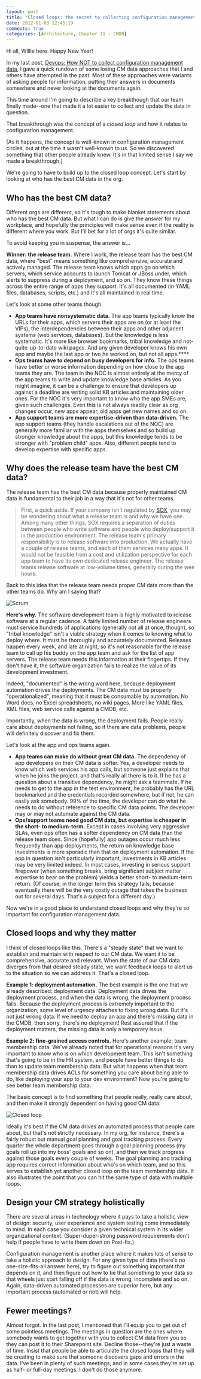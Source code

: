 ```yaml
---
layout: post
title: "Closed loops: the secret to collecting configuration management data"
date: 2012-01-03 12:45:19
comments: true
categories: [Architecture, Chapter 11 - CMDB]
---
```

Hi all, Willie here. Happy New Year!

In my last post, [Devops: How NOT to collect configuration management data](http://springinpractice.com/2011/12/26/devops-how-not-to-collect-configuration-management-data/), I gave a quick rundown of some losing CM data approaches that I and others have attempted in the past. Most of these approaches were variants of asking people for information, putting their answers in documents somewhere and never looking at the documents again.

This time around I'm going to describe a key breakthough that our team finally made--one that made it a lot easier to collect and update the data in question.

That breakthrough was the concept of a *closed loop* and how it relates to configuration management.

[As it happens, the concept is well-known in configuration management circles, but at the time it wasn't well-known to us. So we discovered something that other people already knew. It's in that limited sense I say we made a breakthrough.]

We're going to have to build up to the closed loop concept. Let's start by looking at who has the best CM data in the org.

Who has the best CM data?
-------------------------

Different orgs are different, so it's tough to make blanket statements about who has the best CM data. But what I can do is give the answer for my workplace, and hopefully the principles will make sense even if the reality is different where you work. But I'll bet for a lot of orgs it's quite similar.

To avoid keeping you in suspense, the answer is...

**Winner: the release team.** Where I work, the release team has the best CM data, where "best" means something like comprehensive, accurate and actively managed. The release team knows which apps go on which servers, which service accounts to launch Tomcat or JBoss under, which alerts to suppress during a deployment, and so on. They know these things across the entire range of apps they support. It's all documented (in YAML files, databases, scripts, etc.) and it's all maintained in real time.

Let's look at some other teams though.

* **App teams have nonsystematic data.** The app teams typically know the URLs for their apps, which servers their apps are on (or at least the VIPs), the interdependencies between their apps and other adjacent systems (web services, databases). But the knowledge is less systematic. It's more like browser bookmarks, tribal knowledge and not-quite-up-to-date wiki pages. And any given developer knows his own app and maybe the last app or two he worked on, but not all apps.****
* **Ops teams have to depend on busy developers for info.** The ops teams have better or worse information depending on how close to the app teams they are. The team in the NOC is almost entirely at the mercy of the app teams to write and update knowledge base articles. As you might imagine, it can be a challenge to ensure that developers up against a deadline are writing solid KB articles and maintaining older ones. For the NOC it's very important to know who the app SMEs are, given such challenges. Even this is not always readily clear as org changes occur, new apps appear, old apps get new names and so on.
* **App support teams are more expertise-driven than data-driven.** The app support teams (they handle escalations out of the NOC) are generally more familiar with the apps themselves and so build up stronger knowledge about the apps, but this knowledge tends to be stronger with "problem child" apps. Also, different people tend to develop expertise with specific apps.

Why does the release team have the best CM data?
------------------------------------------------

The release team has the best CM data because properly maintained CM data is fundamental to their job in a way that it's not for other teams.

> First, a quick aside. If your company isn't regulated by [SOX](http://en.wikipedia.org/wiki/Sarbanes%E2%80%93Oxley_Act), you may be wondering about what a release team is and why we have one. Among many other things, SOX requires a separation of duties between people who write software and people who deploy/support it in the production environment. The release team's primary responsibility is to release software into production. We actually have a couple of release teams, and each of them services many apps. It would not be feasible from a cost and utilization perspective for each app team to have its own dedicated release engineer. The release teams release software at low-volume times, generally during the wee hours.

Back to this idea that the release team needs proper CM data more than the other teams do. Why am I saying that?

![Scrum](http://springinpractice.s3.amazonaws.com/blog/images/2012-01-03-closed-loops-the-secret-to-collecting-configuration-management-data/scrum.jpg)

**Here's why.** The software development team is highly motivated to release software at a regular cadence. A fairly limited number of release engineers must service hundreds of applications (generally not all at once, though), so "tribal knowledge" isn't a viable strategy when it comes to knowing what to deploy where. It must be thoroughly and accurately documented. Releases happen every week, and late at night, so it's not reasonable for the release team to call up his buddy on the app team and ask for the list of app servers. The release team needs this information at their fingertips. If they don't have it, the software organization fails to realize the value of its development investment.

Indeed, "documented" is the wrong word here, because deployment automation drives the deployments. The CM data must be properly "operationalized", meaning that it must be consumable by automation. No Word docs, no Excel spreadsheets, no wiki pages. More like YAML files, XML files, web service calls against a CMDB, etc.

Importantly, when the data is wrong, the deployment fails. People really care about deployments not failing, so if there are data problems, people will definitely discover and fix them.

Let's look at the app and ops teams again.

* **App teams can make do without great CM data.** The dependency of app developers on their CM data is softer. Yes, a developer needs to know which web services his app calls, but someone just explains that when he joins the project, and that's really all there is to it. If he has a question about a transitive dependency, he might ask a teammate. If he needs to get to the app in the test environment, he probably has the URL bookmarked and the credentials recorded somewhere, but if not, he can easily ask somebody. 99% of the time, the developer can do what he needs to do without reference to specific CM data points. The developer may or may not automate against the CM data.
* **Ops/support teams need good CM data, but expertise is cheaper in the short- to medium-term.** Except in cases involving very aggressive SLAs, even ops often has a softer dependency on CM data than the release team does. Since (hopefully) app outages occur much less frequently than app deployments, the return on knowledge base investments is more sporadic than that on deployment automation. If the app in question isn't particularly important, investments in KB articles may be very limited indeed. In most cases, investing in serious support firepower (when something breaks, bring significant subject matter expertise to bear on the problem) yields a better short- to medium-term return. (Of course, in the longer term this strategy fails, because eventually there will be the very costly outage that takes the business out for several days. That's a subject for a different day.)

Now we're in a good place to understand closed loops and why they're so important for configuration management data.

Closed loops and why they matter
--------------------------------

I think of closed loops like this. There's a "steady state" that we want to establish and maintain with respect to our CM data. We want it to be comprehensive, accurate and relevant. When the state of our CM data diverges from that desired steady state, we want feedback loops to alert us to the situation so we can address it. That's a closed loop.

**Example 1: deployment automation.** The best example is the one that we already described: deployment data. Deployment data drives the deployment process, and when the data is wrong, the deployment process fails. Because the deployment process is extremely important to the organization, some level of urgency attaches to fixing wrong data. But it's not just wrong data. If we need to deploy an app and there's missing data in the CMDB, then sorry, there's no deployment! Rest assured that if the deployment matters, the missing data is only a temporary issue.

**Example 2: fine-grained access controls.** Here's another example: team membership data. We've already noted that for operational reasons it's very important to know who is on which development team. This isn't something that's going to be in the HR system, and people have better things to do than to update team membership data. But what happens when that team membership data drives ACLs for something you care about being able to do, like deploying your app to your dev environment? Now you're going to see better team membership data.

The basic concept is to find something that people really, really care about, and then make it strongly dependent on having good CM data:

![Closed loop](http://springinpractice.s3.amazonaws.com/blog/images/2012-01-03-closed-loops-the-secret-to-collecting-configuration-management-data/closed_loop.png)

Ideally it's best if the CM data drives an automated process that people care about, but that's not strictly necessary. In my org, for instance, there's a fairly robust but manual goal planning and goal tracking process. Every quarter the whole department goes through a goal planning process (my goals roll up into my boss' goals and so on), and then we track progress against those goals every couple of weeks. The goal planning and tracking app requires correct information about who's on which team, and so this serves to establish yet another closed loop on the team membership data. It also illustrates the point that you can hit the same type of data with multiple loops.

Design your CM strategy holistically
------------------------------------

There are several areas in technology where it pays to take a holistic view of design: security, user experience and system testing come immediately to mind. In each case you consider a given technical system in its wider organizational context. (Super-duper-strong password requirements don't help if people have to write them down on Post-Its.)

Configuration management is another place where it makes lots of sense to take a holistic approach to design. For any given type of data (there's no one-size-fits-all answer here), try to figure out something important that depends on it, and then figure out how to tie that something to your data so that wheels just start falling off if the data is wrong, incomplete and so on. Again, data-driven automated processes are superior here, but any important process (automated or not) will help.

Fewer meetings?
---------------

Almost forgot. In the last post, I mentioned that I'll equip you to get out of some pointless meetings. The meetings in question are the ones where somebody wants to get together with you to collect CM data from you so they can post it to their Sharepoint site. Decline those--they're just a waste of time. Insist that people be able to articulate the closed loops that they will be creating to make sure that someone discovers gaps and errors in the data. I've been in plenty of such meetings, and in some cases they're set up as half- or full-day meetings. I don't do those anymore.
